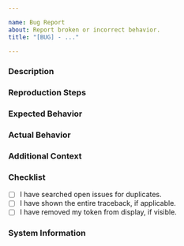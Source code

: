 ```yaml
---

name: Bug Report
about: Report broken or incorrect behavior.
title: "[BUG] - ..."

---
```



<!-- check the contributing guidelines before sending this issue. -->
<!-- https://github.com/ShineyDev/github.py/blob/master/.github/CONTRIBUTING.md -->


### Description
<!-- a clear description of what the bug is. -->

### Reproduction Steps
<!-- steps to reproduce this bug, try to make this as detailed as possible. -->

### Expected Behavior
<!-- a clear description of what you expected to happen. -->

### Actual Behavior
<!-- a clear description of what actually happened. -->
<!-- if there is a traceback, please paste the entire thing. -->

### Additional Context
<!-- add any other context about the feature request here. -->

### Checklist
<!-- put an x inside [ ] to check it, like so: [x] -->

- [ ] I have searched open issues for duplicates.
- [ ] I have shown the entire traceback, if applicable.
- [ ] I have removed my token from display, if visible.

### System Information
<!-- run `py -m github --version` and paste the response here -->
